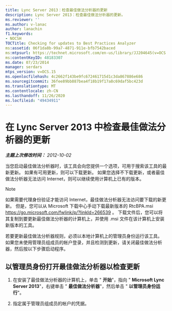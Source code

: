 ```yaml
---
title: Lync Server 2013：检查最佳做法分析器的更新
description: Lync Server 2013：检查最佳做法分析器的更新。
ms.reviewer: ''
ms.author: v-lanac
author: lanachin
f1.keywords:
- NOCSH
TOCTitle: Checking for updates to Best Practices Analyzer
ms:assetid: 06f1da8b-99a7-4871-911e-bfb7542baced
ms:mtpsurl: https://technet.microsoft.com/en-us/library/JJ204645(v=OCS.15)
ms:contentKeyID: 48183307
ms.date: 07/23/2014
manager: serdars
mtps_version: v=OCS.15
ms.openlocfilehash: 4c2662f143be9fc672461715d1c3da867886e686
ms.sourcegitcommit: 36fee89bb887bea4f18b19f17a8c69daf5bc423d
ms.translationtype: MT
ms.contentlocale: zh-CN
ms.lasthandoff: 11/26/2020
ms.locfileid: "49434911"
---
```

# <a name="checking-for-updates-to-best-practices-analyzer-in-lync-server-2013"></a>在 Lync Server 2013 中检查最佳做法分析器的更新

<div data-xmlns="http://www.w3.org/1999/xhtml">

<div class="topic" data-xmlns="http://www.w3.org/1999/xhtml" data-msxsl="urn:schemas-microsoft-com:xslt" data-cs="https://msdn.microsoft.com/">

<div data-asp="https://msdn2.microsoft.com/asp">



</div>

<div id="mainSection">

<div id="mainBody">

<span> </span>

_**主题上次修改时间：** 2012-10-02_

当您启动最佳做法分析器时，该工具会向您提供一个选项，可用于搜索该工具的最新更新。 如果有可用更新，则可以下载更新。 如果您选择不下载更新，或者最佳做法分析器无法访问 Internet，则可以继续使用计算机上已有的版本。

<div>


> [!NOTE]  
> 如果需要代理身份验证才能访问 Internet，最佳做法分析器无法访问要下载的新更新。 但是，您可以从 Microsoft 下载中心手动下载最新版本的 RtcBPA.msi <A href="https://go.microsoft.com/fwlink/p/?linkid=266539">https://go.microsoft.com/fwlink/p/?linkId=266539</A> 。 下载文件后，您可以将其复制到要更新最佳做法分析器的计算机上，并使用 .msi 文件在该计算机上安装新版本的工具。



</div>

若要更新最佳做法分析器规则，必须以本地计算机上的管理员身份运行该工具。 如果您未使用管理员组成员的帐户登录，并且检测到更新，请关闭最佳做法分析器，然后按以下步骤启动程序。

<div>

## <a name="to-open-best-practices-analyzer-as-administrator-to-check-for-updates"></a>以管理员身份打开最佳做法分析器以检查更新

1.  在安装了最佳做法分析器的计算机上，单击 " **开始**"，指向 " **Microsoft Lync Server 2013**"，右键单击 " **最佳做法分析器**"，然后单击 " **以管理员身份运行**"。

2.  指定属于管理员组成员的帐户的凭据。

</div>

</div>

<span> </span>

</div>

</div>

</div>

